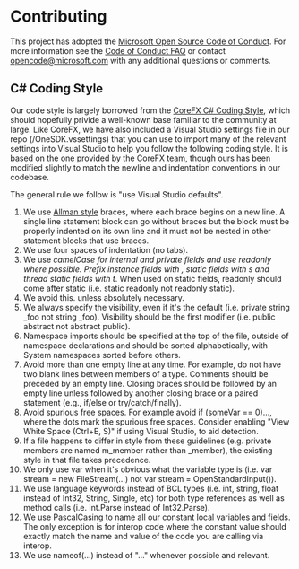 # Contributing

This project has adopted the [Microsoft Open Source Code of Conduct](https://opensource.microsoft.com/codeofconduct/). For more information see the [Code of Conduct FAQ](https://opensource.microsoft.com/codeofconduct/faq/) or contact [opencode@microsoft.com](mailto:opencode@microsoft.com) with any additional questions or comments.

## C# Coding Style

Our code style is largely borrowed from the [CoreFX C# Coding Style](https://github.com/dotnet/corefx/blob/eb883d78defbc7d4cae3b8ebd0fa68852eb583e3/Documentation/coding-guidelines/coding-style.md), which should hopefully privide a well-known base familiar to the community at large.  Like CoreFX, we have also included a Visual Studio settings file in our repo (/OneSDK.vssettings) that you can use to import many of the relevant settings into Visual Studio to help you follow the following coding style.  It is based on the one provided by the CoreFX team, though ours has been modified slightly to match the newline and indentation conventions in our codebase.

The general rule we follow is "use Visual Studio defaults".
1.	We use [Allman style](http://en.wikipedia.org/wiki/Indent_style#Allman_style) braces, where each brace begins on a new line. A single line statement block can go without braces but the block must be properly indented on its own line and it must not be nested in other statement blocks that use braces.
2.	We use four spaces of indentation (no tabs).
3.	We use _camelCase for internal and private fields and use readonly where possible. Prefix instance fields with _, static fields with s_ and thread static fields with t_.  When used on static fields, readonly should come after static (i.e. static readonly not readonly static).
4.	We avoid this. unless absolutely necessary.
5.	We always specify the visibility, even if it's the default (i.e. private string _foo not string _foo). Visibility should be the first modifier (i.e. public abstract not abstract public).
6.	Namespace imports should be specified at the top of the file, outside of namespace declarations and should be sorted alphabetically, with System namespaces sorted before others.
7.	Avoid more than one empty line at any time. For example, do not have two blank lines between members of a type.  Comments should be preceded by an empty line.  Closing braces should be followed by an empty line unless followed by another closing brace or a paired statement (e.g., if/else or try/catch/finally).
8.	Avoid spurious free spaces. For example avoid if (someVar == 0)..., where the dots mark the spurious free spaces. Consider enabling "View White Space (Ctrl+E, S)" if using Visual Studio, to aid detection.
9.	If a file happens to differ in style from these guidelines (e.g. private members are named m_member rather than _member), the existing style in that file takes precedence.
10.	We only use var when it's obvious what the variable type is (i.e. var stream = new FileStream(...) not var stream = OpenStandardInput()).
11.	We use language keywords instead of BCL types (i.e. int, string, float instead of Int32, String, Single, etc) for both type references as well as method calls (i.e. int.Parse instead of Int32.Parse).
12.	We use PascalCasing to name all our constant local variables and fields. The only exception is for interop code where the constant value should exactly match the name and value of the code you are calling via interop.
13.	We use nameof(...) instead of "..." whenever possible and relevant.
